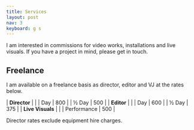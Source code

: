 ```yaml
---
title: Services
layout: post
nav: 3
keyboard: g s
---
```


I am interested in commissions for video works, installations and live visuals.
If you have a project in mind, please get in touch.

Freelance
---------

I am available on a freelance basis as director, editor and VJ at the rates
below.

| **Director**      |       |
| Day               | 800   |
| &frac12; Day      | 500   |
| **Editor**        |       |
| Day               | 600   |
| &frac12; Day      | 375   |
| **Live Visuals**  |       |
| Performance       | 500   |

Director rates exclude equipment hire charges.
